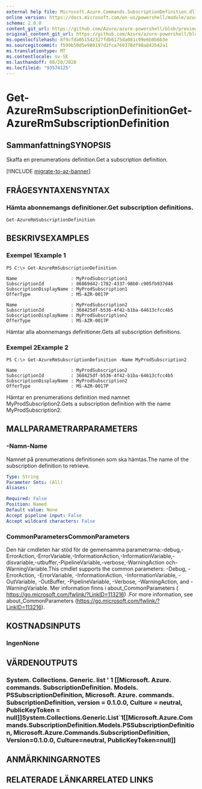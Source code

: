 ```yaml
---
external help file: Microsoft.Azure.Commands.SubscriptionDefinition.dll-Help.xml
online version: https://docs.microsoft.com/en-us/powershell/module/azurerm.subscription.preview/get-azurermsubscriptiondefinition
schema: 2.0.0
content_git_url: https://github.com/Azure/azure-powershell/blob/preview/src/ResourceManager/Subscription/Commands.Subscription/help/Get-AzureRmSubscriptionDefinition.md
original_content_git_url: https://github.com/Azure/azure-powershell/blob/preview/src/ResourceManager/Subscription/Commands.Subscription/help/Get-AzureRmSubscriptionDefinition.md
ms.openlocfilehash: 8f9cfda051542327fdb6175da081c99e6b8b6b3e
ms.sourcegitcommit: f599b50d5e980197d1fca769378df90a842b42a1
ms.translationtype: MT
ms.contentlocale: sv-SE
ms.lasthandoff: 08/20/2020
ms.locfileid: "93574125"
---
```

# <span data-ttu-id="a2a0a-101">Get-AzureRmSubscriptionDefinition</span><span class="sxs-lookup"><span data-stu-id="a2a0a-101">Get-AzureRmSubscriptionDefinition</span></span>

## <span data-ttu-id="a2a0a-102">Sammanfattning</span><span class="sxs-lookup"><span data-stu-id="a2a0a-102">SYNOPSIS</span></span>
<span data-ttu-id="a2a0a-103">Skaffa en prenumerations definition.</span><span class="sxs-lookup"><span data-stu-id="a2a0a-103">Get a subscription definition.</span></span>

[!INCLUDE [migrate-to-az-banner](../../includes/migrate-to-az-banner.md)]

## <span data-ttu-id="a2a0a-104">FRÅGESYNTAXEN</span><span class="sxs-lookup"><span data-stu-id="a2a0a-104">SYNTAX</span></span>

### <span data-ttu-id="a2a0a-105">Hämta abonnemangs definitioner.</span><span class="sxs-lookup"><span data-stu-id="a2a0a-105">Get subscription definitions.</span></span>
```
Get-AzureRmSubscriptionDefinition
```

## <span data-ttu-id="a2a0a-106">BESKRIVS</span><span class="sxs-lookup"><span data-stu-id="a2a0a-106">EXAMPLES</span></span>

### <span data-ttu-id="a2a0a-107">Exempel 1</span><span class="sxs-lookup"><span data-stu-id="a2a0a-107">Example 1</span></span>
```
PS C:\> Get-AzureRmSubscriptionDefinition

Name                    : MyProdSubscription1
SubscriptionId          : 86869d42-1782-4337-98b0-c905fb937d46
SubscriptionDisplayName : MyProdSubscription1
OfferType               : MS-AZR-0017P

Name                    : MyProdSubscription2
SubscriptionId          : 368425df-b536-4f42-b1ba-64613cfcc4b5
SubscriptionDisplayName : MyProdSubscription2
OfferType               : MS-AZR-0017P
```

<span data-ttu-id="a2a0a-108">Hämtar alla abonnemangs definitioner.</span><span class="sxs-lookup"><span data-stu-id="a2a0a-108">Gets all subscription definitions.</span></span>

### <span data-ttu-id="a2a0a-109">Exempel 2</span><span class="sxs-lookup"><span data-stu-id="a2a0a-109">Example 2</span></span>
```
PS C:\> Get-AzureRmSubscriptionDefinition -Name MyProdSubscription2

Name                    : MyProdSubscription2
SubscriptionId          : 368425df-b536-4f42-b1ba-64613cfcc4b5
SubscriptionDisplayName : MyProdSubscription2
OfferType               : MS-AZR-0017P
```

<span data-ttu-id="a2a0a-110">Hämtar en prenumerations definition med namnet MyProdSubscription2.</span><span class="sxs-lookup"><span data-stu-id="a2a0a-110">Gets a subscription definition with the name MyProdSubscription2.</span></span>

## <span data-ttu-id="a2a0a-111">MALLPARAMETRAR</span><span class="sxs-lookup"><span data-stu-id="a2a0a-111">PARAMETERS</span></span>

### <span data-ttu-id="a2a0a-112">-Namn</span><span class="sxs-lookup"><span data-stu-id="a2a0a-112">-Name</span></span>
<span data-ttu-id="a2a0a-113">Namnet på prenumerations definitionen som ska hämtas.</span><span class="sxs-lookup"><span data-stu-id="a2a0a-113">The name of the subscription definition to retrieve.</span></span>

```yaml
Type: String
Parameter Sets: (All)
Aliases: 

Required: False
Position: Named
Default value: None
Accept pipeline input: False
Accept wildcard characters: False
```

### <span data-ttu-id="a2a0a-114">CommonParameters</span><span class="sxs-lookup"><span data-stu-id="a2a0a-114">CommonParameters</span></span>
<span data-ttu-id="a2a0a-115">Den här cmdleten har stöd för de gemensamma parametrarna:-debug,-ErrorAction,-ErrorVariable,-InformationAction,-InformationVariable,-disvariable,-utbuffer,-PipelineVariable,-verbose,-WarningAction och-WarningVariable.</span><span class="sxs-lookup"><span data-stu-id="a2a0a-115">This cmdlet supports the common parameters: -Debug, -ErrorAction, -ErrorVariable, -InformationAction, -InformationVariable, -OutVariable, -OutBuffer, -PipelineVariable, -Verbose, -WarningAction, and -WarningVariable.</span></span> <span data-ttu-id="a2a0a-116">Mer information finns i about_CommonParameters ( https://go.microsoft.com/fwlink/?LinkID=113216) .</span><span class="sxs-lookup"><span data-stu-id="a2a0a-116">For more information, see about_CommonParameters (https://go.microsoft.com/fwlink/?LinkID=113216).</span></span>

## <span data-ttu-id="a2a0a-117">KOSTNADS</span><span class="sxs-lookup"><span data-stu-id="a2a0a-117">INPUTS</span></span>

### <span data-ttu-id="a2a0a-118">Ingen</span><span class="sxs-lookup"><span data-stu-id="a2a0a-118">None</span></span>

## <span data-ttu-id="a2a0a-119">VÄRDEN</span><span class="sxs-lookup"><span data-stu-id="a2a0a-119">OUTPUTS</span></span>

### <span data-ttu-id="a2a0a-120">System. Collections. Generic. list ' 1 [[Microsoft. Azure. commands. SubscriptionDefinition. Models. PSSubscriptionDefinition, Microsoft. Azure. commands. SubscriptionDefinition, version = 0.1.0.0, Culture = neutral, PublicKeyToken = null]]</span><span class="sxs-lookup"><span data-stu-id="a2a0a-120">System.Collections.Generic.List\`1[[Microsoft.Azure.Commands.SubscriptionDefinition.Models.PSSubscriptionDefinition, Microsoft.Azure.Commands.SubscriptionDefinition, Version=0.1.0.0, Culture=neutral, PublicKeyToken=null]]</span></span>

## <span data-ttu-id="a2a0a-121">ANMÄRKNINGAR</span><span class="sxs-lookup"><span data-stu-id="a2a0a-121">NOTES</span></span>

## <span data-ttu-id="a2a0a-122">RELATERADE LÄNKAR</span><span class="sxs-lookup"><span data-stu-id="a2a0a-122">RELATED LINKS</span></span>

